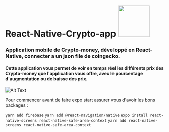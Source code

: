 # React-Native-Crypto-app <img src="https://c.tenor.com/BFTKJDgOwP0AAAAM/bitcoin-cheers.gif" width=100px>

### Application mobile de Crypto-money, développé en React-Native, connecter a un json file de coingecko.

#### Cette application vous permet de voir en temps réel les différents prix des Crypto-money que l'application vous offre, avec le pourcentage d'augmentation ou de baisse des prix.
![Alt Text](https://c.tenor.com/Y8Po-y0pXQ8AAAAC/stonks-meme.gif)


Pour commencer avant de faire expo start assurer vous d'avoir les bons packages :

```yarn add firebase```
```yarn add @react-navigation/native```
```expo install react-native-screens react-native-safe-area-context```
```yarn add react-native-screens react-native-safe-area-context```

